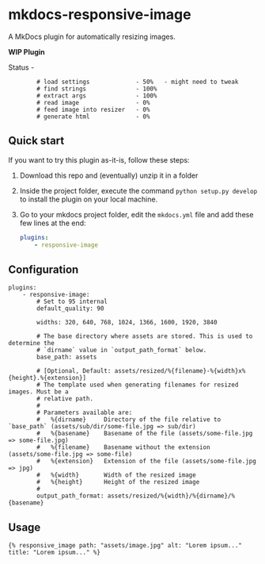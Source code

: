 # mkdocs-responsive-image

A MkDocs plugin for automatically resizing images.

**WIP Plugin**

Status -

```
        # load settings             - 50%	- might need to tweak
        # find strings              - 100%
        # extract args              - 100%
        # read image				- 0%
        # feed image into resizer	- 0%
        # generate html				- 0%
```


## Quick start

If you want to try this plugin as-it-is, follow these steps:

1. Download this repo and (eventually) unzip it in a folder

2. Inside the project folder, execute the command 
   `python setup.py develop` to install 
   the plugin on your local machine. 

3. Go to your mkdocs project folder, edit the `mkdocs.yml` file 
   and add these few lines at the end:

   ```yaml
   plugins:
       - responsive-image
   ```
   
## Configuration

```
plugins:
	- responsive-image:
		# Set to 95 internal
        default_quality: 90
		
        widths: 320, 640, 768, 1024, 1366, 1600, 1920, 3840
        
        # The base directory where assets are stored. This is used to determine the
        # `dirname` value in `output_path_format` below.
        base_path: assets
        
        # [Optional, Default: assets/resized/%{filename}-%{width}x%{height}.%{extension}]
        # The template used when generating filenames for resized images. Must be a
        # relative path.
        #
        # Parameters available are:
        #   %{dirname}     Directory of the file relative to `base_path` (assets/sub/dir/some-file.jpg => sub/dir)
        #   %{basename}    Basename of the file (assets/some-file.jpg => some-file.jpg)
        #   %{filename}    Basename without the extension (assets/some-file.jpg => some-file)
        #   %{extension}   Extension of the file (assets/some-file.jpg => jpg)
        #   %{width}       Width of the resized image
        #   %{height}      Height of the resized image
        #
        output_path_format: assets/resized/%{width}/%{dirname}/%{basename}
```

## Usage

```
{% responsive_image path: "assets/image.jpg" alt: "Lorem ipsum..." title: "Lorem ipsum..." %}
```